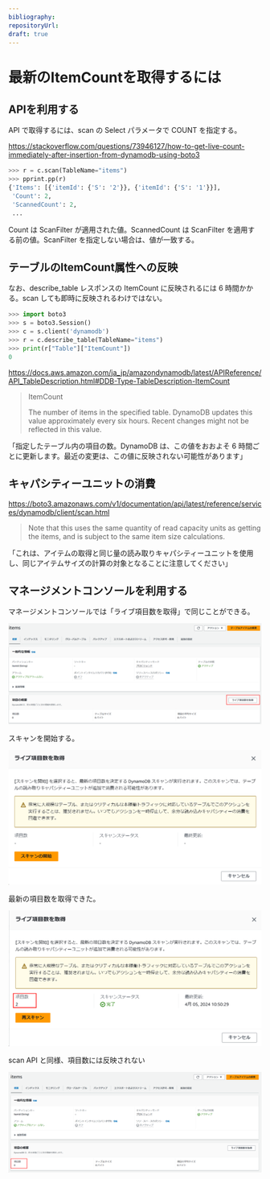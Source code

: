 ```yaml
---
bibliography: 
repositoryUrl:
draft: true
---
```


# 最新のItemCountを取得するには

## APIを利用する

API で取得するには、scan の Select パラメータで COUNT を指定する。

https://stackoverflow.com/questions/73946127/how-to-get-live-count-immediately-after-insertion-from-dynamodb-using-boto3

```python
>>> r = c.scan(TableName="items")
>>> pprint.pp(r)
{'Items': [{'itemId': {'S': '2'}}, {'itemId': {'S': '1'}}],
 'Count': 2,
 'ScannedCount': 2,
 ...
```

Count は ScanFilter が適用された値。ScannedCount は ScanFilter を適用する前の値。ScanFilter を指定しない場合は、値が一致する。

## テーブルのItemCount属性への反映

なお、describe_table レスポンスの ItemCount に反映されるには 6 時間かかる。scan しても即時に反映されるわけではない。

```python
>>> import boto3
>>> s = boto3.Session()
>>> c = s.client('dynamodb')
>>> r = c.describe_table(TableName="items")
>>> print(r["Table"]["ItemCount"])
0
```

https://docs.aws.amazon.com/ja_jp/amazondynamodb/latest/APIReference/API_TableDescription.html#DDB-Type-TableDescription-ItemCount

> ItemCount
>
> The number of items in the specified table. DynamoDB updates this value approximately every six hours. Recent changes might not be reflected in this value.

「指定したテーブル内の項目の数。DynamoDB は、この値をおおよそ 6 時間ごとに更新します。最近の変更は、この値に反映されない可能性があります」

## キャパシティーユニットの消費

https://boto3.amazonaws.com/v1/documentation/api/latest/reference/services/dynamodb/client/scan.html

> Note that this uses the same quantity of read capacity units as getting the items, and is subject to the same item size calculations.

「これは、アイテムの取得と同じ量の読み取りキャパシティーユニットを使用し、同じアイテムサイズの計算の対象となることに注意してください」

## マネージメントコンソールを利用する

マネージメントコンソールでは「ライブ項目数を取得」で同じことができる。

![alt text](./images/image.png)

スキャンを開始する。

![alt text](./images/image-2.png)

最新の項目数を取得できた。

![alt text](./images/image-5.png)

scan API と同様、項目数には反映されない

![alt text](./images/image-1.png)
